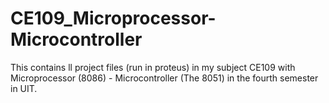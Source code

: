# CE109_Microprocessor-Microcontroller
This contains ll project files (run in proteus) in my subject CE109 with Microprocessor (8086) - Microcontroller (The 8051) in the fourth semester in UIT. 
